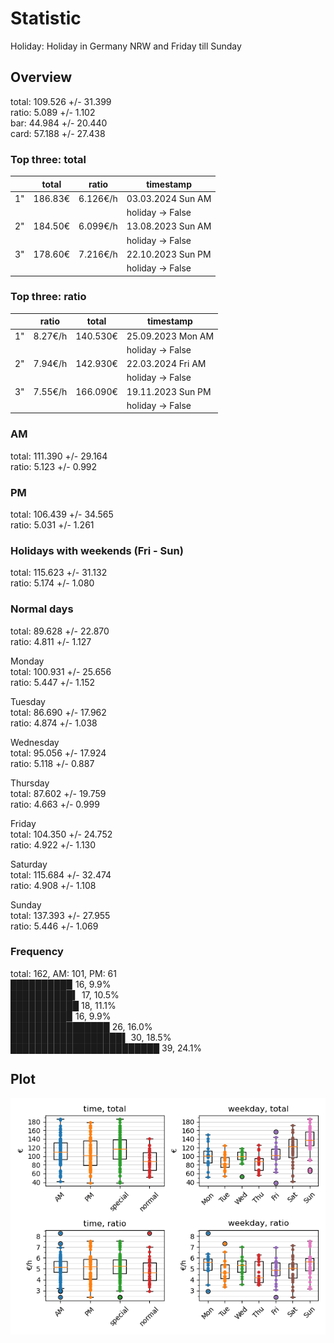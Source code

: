 # Statistic  
Holiday: Holiday in Germany NRW and Friday till Sunday  
## Overview  
total: 109.526 +/- 31.399  
ratio:   5.089 +/-  1.102  
bar:    44.984 +/- 20.440  
card:   57.188 +/- 27.438  
  
  
### Top three: total  
&nbsp;|total|ratio|timestamp
---|---|---|---
1"|186.83€|6.126€/h|03.03.2024 Sun AM
&nbsp;|&nbsp;|&nbsp;|holiday -> False
2"|184.50€|6.099€/h|13.08.2023 Sun AM
&nbsp;|&nbsp;|&nbsp;|holiday -> False
3"|178.60€|7.216€/h|22.10.2023 Sun PM
&nbsp;|&nbsp;|&nbsp;|holiday -> False
  
  
### Top three: ratio  
&nbsp;|ratio|total|timestamp
---|---|---|---
1"| 8.27€/h|140.530€|25.09.2023 Mon AM
&nbsp;|&nbsp;|&nbsp;|holiday -> False
2"| 7.94€/h|142.930€|22.03.2024 Fri AM
&nbsp;|&nbsp;|&nbsp;|holiday -> False
3"| 7.55€/h|166.090€|19.11.2023 Sun PM
&nbsp;|&nbsp;|&nbsp;|holiday -> False
  
  
### AM  
total: 111.390 +/- 29.164  
ratio:   5.123 +/-  0.992  
  
### PM  
total: 106.439 +/- 34.565  
ratio:   5.031 +/-  1.261  
  
  
### Holidays with weekends (Fri - Sun)  
total: 115.623 +/- 31.132  
ratio:   5.174 +/-  1.080  
  
### Normal days  
total:  89.628 +/- 22.870  
ratio:   4.811 +/-  1.127  
  
  
Monday  
total: 100.931 +/- 25.656  
ratio:   5.447 +/-  1.152  
  
Tuesday  
total:  86.690 +/- 17.962  
ratio:   4.874 +/-  1.038  
  
Wednesday  
total:  95.056 +/- 17.924  
ratio:   5.118 +/-  0.887  
  
Thursday  
total:  87.602 +/- 19.759  
ratio:   4.663 +/-  0.999  
  
Friday  
total: 104.350 +/- 24.752  
ratio:   4.922 +/-  1.130  
  
Saturday  
total: 115.684 +/- 32.474  
ratio:   4.908 +/-  1.108  
  
Sunday  
total: 137.393 +/- 27.955  
ratio:   5.446 +/-  1.069  
  
  
### Frequency  
total: 162, AM: 101, PM: 61  
█████████▉ 16, 9.9%  
██████████▍ 17, 10.5%  
███████████ 18, 11.1%  
█████████▉ 16, 9.9%  
████████████████ 26, 16.0%  
██████████████████▌ 30, 18.5%  
████████████████████████ 39, 24.1%  
  
  
## Plot  
![Image](harvest.png)